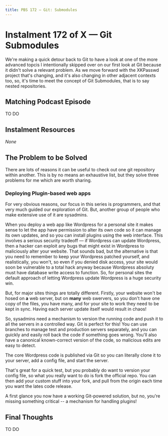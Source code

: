 ```yaml
---
title: PBS 172 — Git: Submodules
---
```


# Instalment 172 of X — Git Submodules

We're making a quick detour back to Git to have a look at one of the more advanced topcis I  intentionally skipped over on our first look at Git because it didn't solve a relevant problem. As we move forward with the XKPasswd project that's changing, and it's also changing in other adjacent contexts too, so, it's time to meet the concept of Git Submodules, that is to say nested repositories.

## Matching Podcast Episode

TO DO

## Instalment Resources

*None*

## The Problem to be Solved

There are lots of reasons it can be useful to check out one git repository within another. This is by no means an exhaustive list, but they solve three problems for me which are worth sharing. 

### Deploying Plugin-based web apps

For very obvious reasons, our focus in this series is programmers, and that very much guided our exploration of Git. But, another group of people who make extensive use of it are sysadmins. 

When you deploy a web app like Wordpress for a personal site it makes sense to let the app have permission to alter its own code so it can manage its own updates, and so you can install plugins using the web interface. This involves a serious security tradeoff — if Wordpress can update Wordpress, then a hacker can exploit any bugs that might exist in Wordpress to maliciously alter your website. That sounds bad, but the alternative is that you need to remember to keep your Wordpress patched yourself, and realistically, you won't, so even if you denied disk access, your site would soon be vulnerable to a total hack anyway because Wordpress absoluty must have database write access to function. So, for personal sites the default approach of letting Wordpress update Wordpress is a huge security win. 

But, for major sites things are totally different. Firstly, your website won't be hosed on **a** web server, but on **many** web swervers, so you don't have one copy of the files, you have many, and for your site to work they need to be kept in sync. Having each server update itself would result in chaos!

So, sysadmins need a mechanism to version the running code and push it to all the servers in a controlled way. Git is perfect for this! You can use branches to manage test and production servers separately, and you can guickly and easily roll back the code if something goes wrong. You'll also have a canonical known-correct version of the code, so malicious edits are easy to detect. 

The core Wordpress code is published via Git so you can literally clone it to your server, add a config file, and start the server. 

That's great for a quick test, but you probably do want to version your config file, so what you really want to do is fork the official repo. You can then add your custom stuff into your fork, and pull from the origin each time you want the lates code release. 

A first glance you now have a working Git-powered solution, but no, you're missing something critical -- a mechanism for handling plugins!

## Final Thoughts

TO DO
